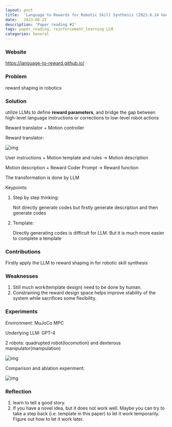 ```yaml
---
layout: post
title:  'Language to Rewards for Robotic Skill Synthesis (2023.6.14 Google DeepMind)'
date:   2023-06-21
description: 'Paper reading #2'
tags: paper_reading, reinforcement_learning LLM
categories: General
---
```


### Website

https://language-to-reward.github.io/

### Problem

reward shaping in robotics

### Solution

utilize LLMs to define **reward parameters**, and bridge the gap between high-level language instructions or corrections to low-level robot actions

Reward translator + Motion controller

Reward translator:

![img](https://language-to-reward.github.io/img/reward_translator.png)

User instructions + Motion template and rules → Motion description

Motion description + Reward Coder Prompt → Reward function

The transformation is done by LLM

Keypoints:

1. Step by step thinking: 
    
    Not directly generate codes but firstly generate description and then generate codes
    
2. Template:
    
    Directly generating codes is difficult for LLM. But it is much more easier to complete a template
    

### Contributions

Firstly apply the LLM to reward shaping in for robotic skill synthesis

### Weaknesses

1. Still much work(template design) need to be done by human. 
2. Constraining the reward design space helps improve stability of the system while sacrifices some flexibility.

### Experiments

Environment: MuJoCo MPC

Underlying LLM: GPT-4

2 robots: quadrupted robot(locomotion) and dexterous manipulator(manipulation)

![img](https://language-to-reward.github.io/videos/sim/bowl2.png)

Comparison and ablation experiment:

![img](https://language-to-reward.github.io/videos/sim/face_sunset.png)

### Reflection

1. learn to tell a good story.
2. If you have a novel idea, but it does not work well. Maybe you can try to take a step back (i.e. template in this paper) to let it work temporarily. Figure out how to let it work later.